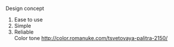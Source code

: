 Design concept <br/>
1. Ease to use <br/>
2. Simple <br/>
3. Reliable <br/>
Color tone
http://color.romanuke.com/tsvetovaya-palitra-2150/
